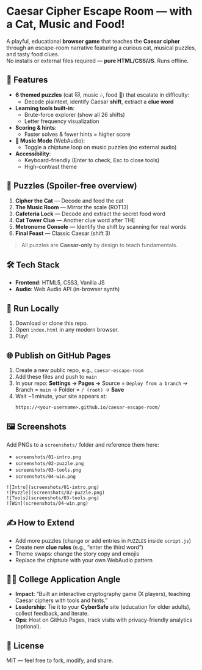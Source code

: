 # Caesar Cipher Escape Room — with a Cat, Music and Food!

A playful, educational **browser game** that teaches the **Caesar cipher** through an escape-room narrative featuring a curious cat, musical puzzles, and tasty food clues.  
No installs or external files required — **pure HTML/CSS/JS**. Runs offline.

## 🎯 Features
- **6 themed puzzles** (cat 🐱, music 🎶, food 🍕) that escalate in difficulty:
  - Decode plaintext, identify Caesar **shift**, extract a **clue word**
- **Learning tools built-in**:
  - Brute-force explorer (show all 26 shifts)
  - Letter frequency visualization
- **Scoring & hints**:
  - Faster solves & fewer hints = higher score
- **🎵 Music Mode** (WebAudio):
  - Toggle a chiptune loop on music puzzles (no external audio)
- **Accessibility**:
  - Keyboard-friendly (Enter to check, Esc to close tools)
  - High-contrast theme

## 🧩 Puzzles (Spoiler-free overview)
1. **Cipher the Cat** — Decode and feed the cat
2. **The Music Room** — Mirror the scale (ROT13)
3. **Cafeteria Lock** — Decode and extract the secret food word
4. **Cat Tower Clue** — Another clue word after THE
5. **Metronome Console** — Identify the shift by scanning for real words
6. **Final Feast** — Classic Caesar (shift 3)

> All puzzles are **Caesar-only** by design to teach fundamentals.

## 🛠 Tech Stack
- **Frontend**: HTML5, CSS3, Vanilla JS
- **Audio**: Web Audio API (in-browser synth)

## 🧪 Run Locally
1. Download or clone this repo.
2. Open `index.html` in any modern browser.
3. Play!

## 🌐 Publish on GitHub Pages
1. Create a new public repo, e.g., `caesar-escape-room`
2. Add these files and push to `main`
3. In your repo: **Settings → Pages →** Source = `Deploy from a branch` → Branch = `main` → Folder = `/ (root)` → **Save**
4. Wait ~1 minute, your site appears at:
   ```
   https://<your-username>.github.io/caesar-escape-room/
   ```

## 🖼 Screenshots
Add PNGs to a `screenshots/` folder and reference them here:
- `screenshots/01-intro.png`
- `screenshots/02-puzzle.png`
- `screenshots/03-tools.png`
- `screenshots/04-win.png`

```
![Intro](screenshots/01-intro.png)
![Puzzle](screenshots/02-puzzle.png)
![Tools](screenshots/03-tools.png)
![Win](screenshots/04-win.png)
```

## ✍️ How to Extend
- Add more puzzles (change or add entries in `PUZZLES` inside `script.js`)
- Create new **clue rules** (e.g., “enter the third word”)
- Theme swaps: change the story copy and emojis
- Replace the chiptune with your own WebAudio pattern

## 🧑‍🎓 College Application Angle
- **Impact**: “Built an interactive cryptography game (X players), teaching Caesar ciphers with tools and hints.”
- **Leadership**: Tie it to your **CyberSafe** site (education for older adults), collect feedback, and iterate.
- **Ops**: Host on GitHub Pages, track visits with privacy-friendly analytics (optional).

## 📄 License
MIT — feel free to fork, modify, and share.
